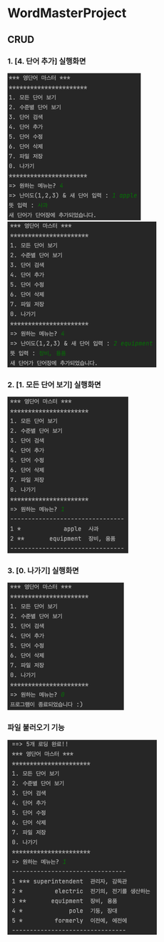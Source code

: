 # WordMasterProject
## CRUD
### 1. [4. 단어 추가] 실행화면
<img src = 'https://github.com/jungwonchae/WordMasterProject/blob/master/screenshots/add%20word%201.png?raw=true'> <img src = 'https://github.com/jungwonchae/WordMasterProject/blob/master/screenshots/add%20word%202.png?raw=true'>

### 2. [1. 모든 단어 보기] 실행화면
<img src ='https://github.com/jungwonchae/WordMasterProject/blob/master/screenshots/list%20all.png?raw=true'>

### 3. [0. 나가기] 실행화면
<img src ='https://github.com/jungwonchae/WordMasterProject/blob/master/screenshots/exit.png?raw=true'>

### 파일 불러오기 기능
<img src ='https://github.com/jungwonchae/WordMasterProject/blob/master/screenshots/load.png?raw=true'>
